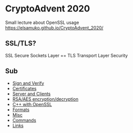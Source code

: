 # CryptoAdvent 2020

Small lecture about OpenSSL usage  
https://elsamuko.github.io/CryptoAdvent_2020/

## SSL/TLS?

SSL Secure Sockets Layer == TLS Transport Layer Security

## Sub

* [Sign and Verify](sub/sign)
* [Certificates](sub/cert)
* [Server and Clients](sub/server)
* [RSA/AES encryption/decryption](sub/encryp)
* [C++ with OpenSSL](sub/code)
* [Formats](sub/formats)
* [Misc](sub/misc)
* [Commands](sub/commands)
* [Links](sub/links)

